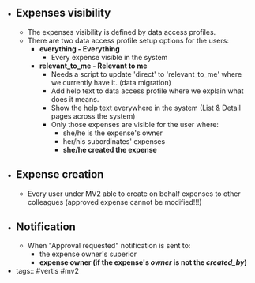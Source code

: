 - ## Expenses visibility
	- The expenses visibility is defined by data access profiles.
	- There are two data access profile setup options for the users:
		- **everything - Everything**
			- Every expense visible in the system
		- **relevant_to_me - Relevant to me**
			- Needs a script to update 'direct' to 'relevant_to_me' where we currently have it. (data migration)
			- Add help text to data access profile where we explain what does it means.
			- Show the help text everywhere in the system (List & Detail pages across the system)
			- Only those expenses are visible for the user where:
				- she/he is the expense's owner
				- her/his subordinates' expenses
				- **she/he created the expense**
- ## Expense creation
	- Every user under MV2 able to create on behalf expenses to other colleagues (approved expense cannot be modified!!!)
- ## Notification
	- When "Approval requested" notification is sent to:
		- the expense owner's superior
		- **expense owner (if the expense's *owner* is not the *created_by*)**
- tags:: #vertis #mv2